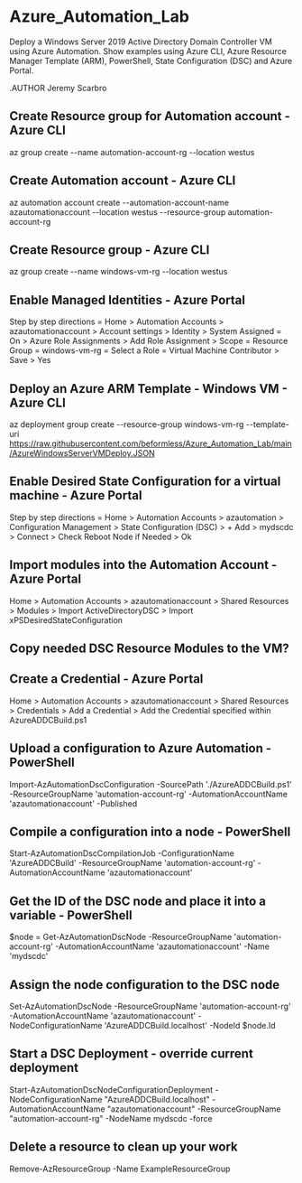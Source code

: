 # Azure_Automation_Lab
Deploy a Windows Server 2019 Active Directory Domain Controller VM using Azure Automation.  Show examples using Azure CLI, Azure Resource Manager Template (ARM), PowerShell, State Configuration (DSC) and Azure Portal.

.AUTHOR Jeremy Scarbro

## Create Resource group for Automation account - Azure CLI
az group create --name automation-account-rg --location westus

## Create Automation account - Azure CLI
az automation account create --automation-account-name azautomationaccount --location westus --resource-group automation-account-rg

## Create Resource group - Azure CLI
az group create --name windows-vm-rg --location westus

## Enable Managed Identities - Azure Portal
Step by step directions =  Home > Automation Accounts > azautomationaccount > Account settings > Identity > System Assigned = On > Azure Role Assignments > Add Role Assignment > Scope = Resource Group = windows-vm-rg = Select a Role = Virtual Machine Contributor > Save > Yes

## Deploy an Azure ARM Template - Windows VM - Azure CLI 
az deployment group create --resource-group windows-vm-rg --template-uri https://raw.githubusercontent.com/beformless/Azure_Automation_Lab/main/AzureWindowsServerVMDeploy.JSON

## Enable Desired State Configuration for a virtual machine - Azure Portal
Step by step directions = Home > Automation Accounts > azautomation > Configuration Management > State Configuration (DSC) > + Add > mydscdc > Connect > Check Reboot Node if Needed > Ok

## Import modules into the Automation Account - Azure Portal
Home > Automation Accounts > azautomationaccount > Shared Resources > Modules > Import ActiveDirectoryDSC > Import xPSDesiredStateConfiguration

## Copy needed DSC Resource Modules to the VM?

## Create a Credential - Azure Portal
Home > Automation Accounts > azautomationaccount > Shared Resources > Credentials > Add a Credential > Add the Credential specified within AzureADDCBuild.ps1

## Upload a configuration to Azure Automation - PowerShell
Import-AzAutomationDscConfiguration -SourcePath './AzureADDCBuild.ps1' -ResourceGroupName 'automation-account-rg' -AutomationAccountName 'azautomationaccount' -Published

## Compile a configuration into a node - PowerShell
Start-AzAutomationDscCompilationJob -ConfigurationName 'AzureADDCBuild' -ResourceGroupName 'automation-account-rg' -AutomationAccountName 'azautomationaccount'

## Get the ID of the DSC node and place it into a variable - PowerShell
$node = Get-AzAutomationDscNode -ResourceGroupName 'automation-account-rg' -AutomationAccountName 'azautomationaccount' -Name 'mydscdc'

## Assign the node configuration to the DSC node
Set-AzAutomationDscNode -ResourceGroupName 'automation-account-rg' -AutomationAccountName 'azautomationaccount' -NodeConfigurationName 'AzureADDCBuild.localhost' -NodeId $node.Id

## Start a DSC Deployment - override current deployment
Start-AzAutomationDscNodeConfigurationDeployment -NodeConfigurationName "AzureADDCBuild.localhost" -AutomationAccountName "azautomationaccount" -ResourceGroupName "automation-account-rg" -NodeName mydscdc -force
                        
## Delete a resource to clean up your work
Remove-AzResourceGroup -Name ExampleResourceGroup